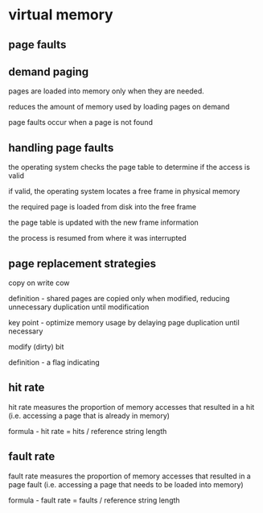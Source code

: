 #  virtual memory

##  page faults

##  demand paging

pages are loaded into memory only when they are needed.  

reduces the amount of memory used by loading pages on demand

page faults occur when a page is not found

##  handling page faults

the operating system checks the page table to determine if the access is valid

if valid, the operating system locates a free frame in physical memory

the required page is loaded from disk into the free frame

the page table is updated with the new frame information

the process is resumed from where it was interrupted

##  page replacement strategies

copy on write cow

definition -  shared pages are copied only when modified, reducing unnecessary duplication until modification

key point -  optimize memory usage by delaying page duplication until necessary

modify (dirty) bit

definition -  a flag indicating

##  hit rate

hit rate measures the proportion of memory accesses that resulted in a hit (i.e. accessing a page that is already in memory)

formula -  hit rate = hits / reference string length

##  fault rate

fault rate measures the proportion of memory accesses that resulted in a page fault (i.e. accessing a page that needs to be loaded into memory)

formula - fault rate = faults / reference string length
